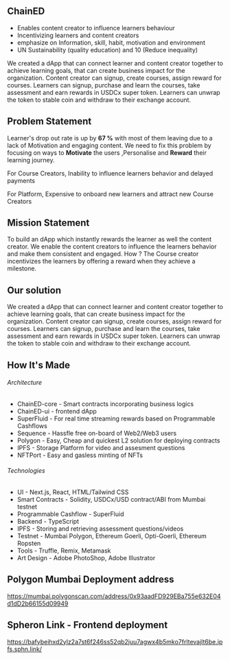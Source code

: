 ## ChainED

* Enables content creator to influence learners behaviour
* Incentivizing learners and content creators
* emphasize on Information, skill, habit, motivation and environment
* UN Sustainability (quality education) and 10 (Reduce inequality)

We created a dApp that can connect learner and content creator together to achieve learning goals, that can create business impact for the organization. Content creator can signup, create courses, assign reward for courses. Learners can signup, purchase and learn the courses, take assessment and earn rewards in USDCx super token. Learners can unwrap the token to stable coin and withdraw to their exchange account.

## Problem Statement

Learner's drop out rate is up by **67 %** with most of them leaving due to a lack of Motivation and engaging content. We need to fix this problem by focusing on ways to **Motivate** the users ,Personalise and **Reward** their learning journey.

For Course Creators,
Inability to influence learners behavior and delayed payments

For Platform,
Expensive to onboard new learners and attract new Course Creators

## Mission Statement 

To build an dApp which instantly rewards the learner as well the content creator. 
We enable the content creators to influence the learners behavior and make them consistent and engaged. How ?
The Course creator incentivizes the learners by offering a reward when they achieve a milestone.

## Our solution
We created a dApp that can connect learner and content creator together to achieve learning goals, that can create business impact for the organization. Content creator can signup, create courses, assign reward for courses. Learners can signup, purchase and learn the courses, take assessment and earn rewards in USDCx super token. Learners can unwrap the token to stable coin and withdraw to their exchange account.

## How It's Made

###### Architecture

- ChainED-core - Smart contracts incorporating business logics
- ChainED-ui - frontend dApp
- SuperFluid - For real time streaming rewards based on Programmable Cashflows
- Sequence - Hassfle free on-board of Web2/Web3 users
- Polygon - Easy, Cheap and quickest L2 solution for deploying contracts
- IPFS - Storage Platform for video and assesment questions
- NFTPort - Easy and gasless minting of NFTs


###### Technologies

- UI - Next.js, React, HTML/Tailwind CSS
- Smart Contracts - Solidity, USDCx/USD contract/ABI from Mumbai testnet
- Programmable Cashflow - SuperFluid
- Backend - TypeScript
- IPFS - Storing and retrieving assessment questions/videos
- Testnet - Mumbai Polygon, Ethereum Goerli, Opti-Goerli, Ethereum Ropsten
- Tools - Truffle, Remix, Metamask
- Art Design - Adobe PhotoShop, Adobe Illustrator


## Polygon Mumbai Deployment address
https://mumbai.polygonscan.com/address/0x93aadFD929EBa755e632E04d1dD2b66155d09949

## Spheron Link - Frontend deployment
https://bafybeihxd2ylz2a7st6f246ss52qb2juu7agwx4b5mko7frltevajlt6be.ipfs.sphn.link/
